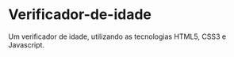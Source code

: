 # Verificador-de-idade
Um verificador de idade, utilizando as tecnologias HTML5, CSS3 e Javascript.
